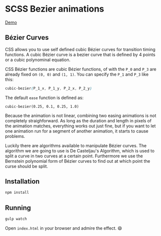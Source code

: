 # SCSS Bezier animations

[Demo](http://rolfvandekrol.github.io/scss-bezier-animations/)

## Bézier Curves

CSS allows you to use self defined cubic Bézier curves for transition timing
functions. A cubic Bézier curve is a bezier curve that is defined by 4 points or
a cubic polynominal equation. 

CSS Bézier functions are cubic Bézier functions, of with the `P_0` and `P_3` are
already fixed on `(0, 0)` and `(1, 1)`. You can specify the `P_1` and `P_3` like
this:

```css
cubic-bezier(P_1_x, P_1_y, P_2_x, P_2_y)
```

The default `ease` function is defined as:

```
cubic-bezier(0.25, 0.1, 0.25, 1.0)
```

Because the animation is not linear, combining two easing animations is not 
completely straighforward. As long as the duration and length in pixels of the
animation matches, everything works out just fine, but if you want to let one
animation run for a segment of another animation, it starts to cause problems.

Luckily there are algorithms available to manipulate Bézier curves. The 
algorithm we are going to use is De Casteljau's Algorithm, which is used to
split a curve in two curves at a certain point. Furthermore we use the Bernstein
polynomial form of Bézier curves to find out at which point the curse should be
split.

## Installation

```bash
npm install
```

## Running

```bash
gulp watch
```

Open `index.html` in your browser and admire the effect. :smile:

